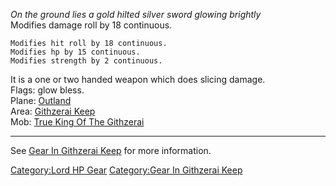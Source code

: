 *On the ground lies a gold hilted silver sword glowing brightly*  
Modifies damage roll by 18 continuous.

`Modifies hit roll by 18 continuous.`  
`Modifies hp by 15 continuous.`  
`Modifies strength by 2 continuous.`

It is a one or two handed weapon which does slicing damage.  
Flags: glow bless.  
Plane: [Outland](:Category:Outland "wikilink")  
Area: [Githzerai Keep](:Category:Githzerai_Keep "wikilink")  
Mob: [True King Of The
Githzerai](True_King_Of_The_Githzerai "wikilink")  
  

------------------------------------------------------------------------

See [Gear In Githzerai
Keep](:Category:Gear_In_Githzerai_Keep "wikilink") for more information.

[Category:Lord HP Gear](Category:Lord_HP_Gear "wikilink") [Category:Gear
In Githzerai Keep](Category:Gear_In_Githzerai_Keep "wikilink")

